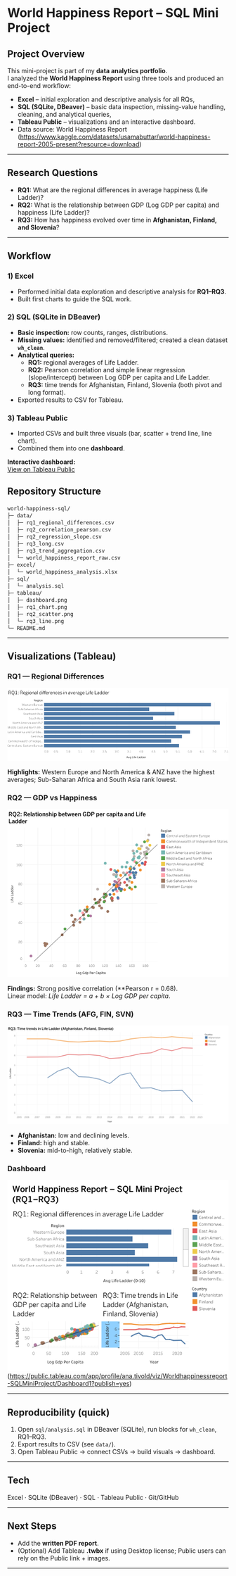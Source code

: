 # World Happiness Report – SQL Mini Project

## Project Overview
This mini-project is part of my **data analytics portfolio**.  
I analyzed the **World Happiness Report** using three tools and produced an end-to-end workflow:
- **Excel** – initial exploration and descriptive analysis for all RQs,
- **SQL (SQLite, DBeaver)** – basic data inspection, missing-value handling, cleaning, and analytical queries,
- **Tableau Public** – visualizations and an interactive dashboard.
- Data source: World Happiness Report (https://www.kaggle.com/datasets/usamabuttar/world-happiness-report-2005-present?resource=download)


---

## Research Questions
- **RQ1:** What are the regional differences in average happiness (Life Ladder)?
- **RQ2:** What is the relationship between GDP (Log GDP per capita) and happiness (Life Ladder)?
- **RQ3:** How has happiness evolved over time in **Afghanistan, Finland, and Slovenia**?

---

## Workflow

### 1) Excel
- Performed initial data exploration and descriptive analysis for **RQ1–RQ3**.
- Built first charts to guide the SQL work.

### 2) SQL (SQLite in DBeaver)
- **Basic inspection:** row counts, ranges, distributions.
- **Missing values:** identified and removed/filtered; created a clean dataset **`wh_clean`**.
- **Analytical queries:**
  - **RQ1:** regional averages of Life Ladder.
  - **RQ2:** Pearson correlation and simple linear regression (slope/intercept) between Log GDP per capita and Life Ladder.
  - **RQ3:** time trends for Afghanistan, Finland, Slovenia (both pivot and long format).
- Exported results to CSV for Tableau.

### 3) Tableau Public
- Imported CSVs and built three visuals (bar, scatter + trend line, line chart).
- Combined them into one **dashboard**.

**Interactive dashboard:**  
[View on Tableau Public](https://public.tableau.com/app/profile/ana.tivold/viz/Worldhappinessreport-SQLMiniProject/Dashboard1?publish=yes) 

## Repository Structure

```text
world-happiness-sql/
├─ data/
│  ├─ rq1_regional_differences.csv
│  ├─ rq2_correlation_pearson.csv
│  ├─ rq2_regression_slope.csv
│  ├─ rq3_long.csv
│  ├─ rq3_trend_aggregation.csv
│  └─ world_happiness_report_raw.csv
├─ excel/
│  └─ world_happiness_analysis.xlsx
├─ sql/
│  └─ analysis.sql
├─ tableau/
│  ├─ dashboard.png
│  ├─ rq1_chart.png
│  ├─ rq2_scatter.png
│  └─ rq3_line.png
└─ README.md
```



---

## Visualizations (Tableau)

### RQ1 — Regional Differences
![RQ1](tableau/rq1_chart.png)

**Highlights:** Western Europe and North America & ANZ have the highest averages; Sub-Saharan Africa and South Asia rank lowest.

### RQ2 — GDP vs Happiness
![RQ2](tableau/rq2_scatter.png)

**Findings:** Strong positive correlation (**Pearson r = 0.68).  
Linear model: *Life Ladder = a + b × Log GDP per capita*.

### RQ3 — Time Trends (AFG, FIN, SVN)
![RQ3](tableau/rq3_line.png)

- **Afghanistan:** low and declining levels.  
- **Finland:** high and stable.  
- **Slovenia:** mid-to-high, relatively stable.

### Dashboard
![Dashboard](tableau/dashboard.png) (https://public.tableau.com/app/profile/ana.tivold/viz/Worldhappinessreport-SQLMiniProject/Dashboard1?publish=yes)

---

## Reproducibility (quick)
1. Open `sql/analysis.sql` in DBeaver (SQLite), run blocks for `wh_clean`, RQ1–RQ3.
2. Export results to CSV (see `data/`).
3. Open Tableau Public → connect CSVs → build visuals → dashboard.

---

## Tech
Excel · SQLite (DBeaver) · SQL · Tableau Public · Git/GitHub

---

## Next Steps
- Add the **written PDF report**.
- (Optional) Add Tableau **.twbx** if using Desktop license; Public users can rely on the Public link + images.



---

